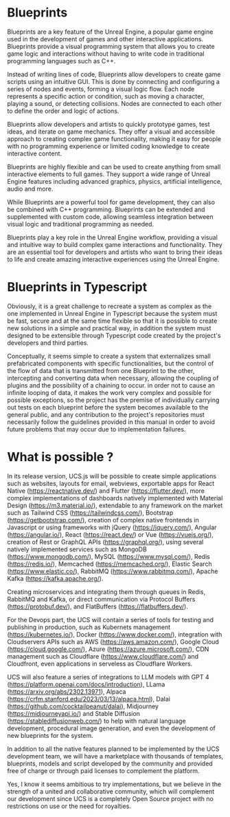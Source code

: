 # Blueprints

Blueprints are a key feature of the Unreal Engine, a popular game engine used in the development of games and other interactive applications. Blueprints provide a visual programming system that allows you to create game logic and interactions without having to write code in traditional programming languages such as C++.

Instead of writing lines of code, Blueprints allow developers to create game scripts using an intuitive GUI. This is done by connecting and configuring a series of nodes and events, forming a visual logic flow. Each node represents a specific action or condition, such as moving a character, playing a sound, or detecting collisions. Nodes are connected to each other to define the order and logic of actions.

Blueprints allow developers and artists to quickly prototype games, test ideas, and iterate on game mechanics. They offer a visual and accessible approach to creating complex game functionality, making it easy for people with no programming experience or limited coding knowledge to create interactive content.

Blueprints are highly flexible and can be used to create anything from small interactive elements to full games. They support a wide range of Unreal Engine features including advanced graphics, physics, artificial intelligence, audio and more.

While Blueprints are a powerful tool for game development, they can also be combined with C++ programming. Blueprints can be extended and supplemented with custom code, allowing seamless integration between visual logic and traditional programming as needed.

Blueprints play a key role in the Unreal Engine workflow, providing a visual and intuitive way to build complex game interactions and functionality. They are an essential tool for developers and artists who want to bring their ideas to life and create amazing interactive experiences using the Unreal Engine.

# Blueprints in Typescript 

Obviously, it is a great challenge to recreate a system as complex as the one implemented in Unreal Engine in Typescript because the system must be fast, secure and at the same time flexible so that it is possible to create new solutions in a simple and practical way, in addition the system must designed to be extensible through Typescript code created by the project's developers and third parties.

Conceptually, it seems simple to create a system that externalizes small prefabricated components with specific functionalities, but the control of the flow of data that is transmitted from one Blueprint to the other, intercepting and converting data when necessary, allowing the coupling of plugins and the possibility of a chaining to occur. in order not to cause an infinite looping of data, it makes the work very complex and possible for possible exceptions, so the project has the premise of individually carrying out tests on each blueprint before the system becomes available to the general public, and any contribution to the project's repositories must necessarily follow the guidelines provided in this manual in order to avoid future problems that may occur due to implementation failures.

# What is possible ?

In its release version, UCS.js will be possible to create simple applications such as websites, layouts for email, webviews, exportable apps for React Native (https://reactnative.dev/) and Flutter (https://flutter.dev/), more complex implementations of dashboards natively implemented with Material Design (https://m3.material.io/), extendable to any framework on the market such as Tailwind CSS (https://tailwindcss.com/), Bootstrap (https://getbootstrap.com/), creation of complex native frontends in Javascript or using frameworks with jQuery (https://jquery.com/), Angular (https://angular.io/), React (https://react.dev/) or Vue (https://vuejs.org/), creation of Rest or GraphQL APIs (https://graphql.org/), using several natively implemented services such as MongoDB (https://www.mongodb.com/), MySQL (https://www.mysql.com/), Redis (https://redis.io/), Memcached (https://memcached.org/), Elastic Search (https://www.elastic.co/), RabbitMQ (https://www.rabbitmq.com/), Apache Kafka (https://kafka.apache.org/).

Creating microservices and integrating them through queues in Redis, RabbitMQ and Kafka, or direct communication via Protocol Buffers (https://protobuf.dev/), and FlatBuffers (https://flatbuffers.dev/).

For the Devops part, the UCS will contain a series of tools for testing and publishing in production, such as Kubernets management (https://kubernetes.io/), Docker (https://www.docker.com/), integration with Cloudservers APIs such as AWS (https://aws.amazon.com/), Google Cloud (https://cloud.google.com/), Azure (https://azure.microsoft.com/), CDN management such as Cloudflare (https://www.cloudflare.com/) and Cloudfront, even applications in serveless as Cloudflare Workers.

UCS will also feature a series of integrations to LLM models with GPT 4 (https://platform.openai.com/docs/introduction), LLama (https://arxiv.org/abs/2302.13971), Alpaca (https://crfm.stanford.edu/2023/03/13/alpaca.html), Dalai (https://github.com/cocktailpeanut/dalai), Midjourney (https://midjourneyapi.io/) and Stable Diffusion (https://stablediffusionweb.com/) to help with natural language development, procedural image generation, and even the development of new blueprints for the system.

In addition to all the native features planned to be implemented by the UCS development team, we will have a marketplace with thousands of templates, blueprints, models and script developed by the community and provided free of charge or through paid licenses to complement the platform.

Yes, I know it seems ambitious to try implementations, but we believe in the strength of a united and collaborative community, which will complement our development since UCS is a completely Open Source project with no restrictions on use or the need for royalties.